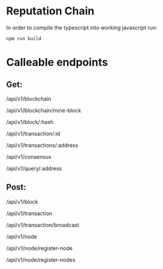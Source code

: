 # Reputation Chain
In order to compile the typescript into working javascript run:
```
npm run build
```

# Calleable endpoints

## Get:

/api/v1/blockchain

/api/v1/blockchain/mine-block

/api/v1/block/:hash

/api/v1/transaction/:id

/api/v1/transactions/:address

/api/v1/consensus

/api/v1/query/:address

## Post:

/api/v1/block

/api/v1/transaction

/api/v1/transaction/broadcast

/api/v1/node

/api/v1/node/register-node

/api/v1/node/register-nodes